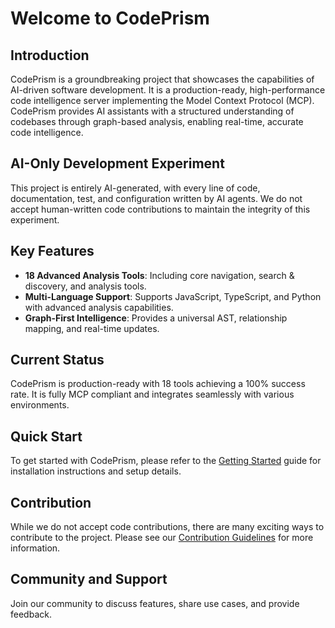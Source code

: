 # Welcome to CodePrism

## Introduction

CodePrism is a groundbreaking project that showcases the capabilities of AI-driven software development. It is a production-ready, high-performance code intelligence server implementing the Model Context Protocol (MCP). CodePrism provides AI assistants with a structured understanding of codebases through graph-based analysis, enabling real-time, accurate code intelligence.

## AI-Only Development Experiment

This project is entirely AI-generated, with every line of code, documentation, test, and configuration written by AI agents. We do not accept human-written code contributions to maintain the integrity of this experiment.

## Key Features

- **18 Advanced Analysis Tools**: Including core navigation, search & discovery, and analysis tools.
- **Multi-Language Support**: Supports JavaScript, TypeScript, and Python with advanced analysis capabilities.
- **Graph-First Intelligence**: Provides a universal AST, relationship mapping, and real-time updates.

## Current Status

CodePrism is production-ready with 18 tools achieving a 100% success rate. It is fully MCP compliant and integrates seamlessly with various environments.

## Quick Start

To get started with CodePrism, please refer to the [Getting Started](./GETTING_STARTED.md) guide for installation instructions and setup details.

## Contribution

While we do not accept code contributions, there are many exciting ways to contribute to the project. Please see our [Contribution Guidelines](./Contributing.md) for more information.

## Community and Support

Join our community to discuss features, share use cases, and provide feedback. 